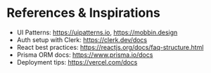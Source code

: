 # References & Inspirations

- UI Patterns: https://uipatterns.io, https://mobbin.design
- Auth setup with Clerk: https://clerk.dev/docs
- React best practices: https://reactjs.org/docs/faq-structure.html
- Prisma ORM docs: https://www.prisma.io/docs
- Deployment tips: https://vercel.com/docs
